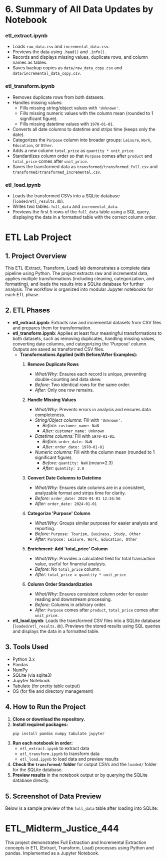 # 6. Summary of All Data Updates by Notebook

### etl_extract.ipynb
- Loads `raw_data.csv` and `incremental_data.csv`.
- Previews the data using `.head()` and `.info()`.
- Records and displays missing values, duplicate rows, and column names as tables.
- Saves backup copies as `data/raw_data_copy.csv` and `data/incremental_data_copy.csv`.

### etl_transform.ipynb
- Removes duplicate rows from both datasets.
- Handles missing values:
  - Fills missing string/object values with `'Unknown'`.
  - Fills missing numeric values with the column mean (rounded to 1 significant figure).
  - Fills missing datetime values with `1970-01-01`.
- Converts all date columns to datetime and strips time (keeps only the date).
- Categorizes the `Purpose` column into broader groups: `Leisure`, `Work`, `Education`, or `Other`.
- Adds a new column `total_price` as `quantity * unit_price`.
- Standardizes column order so that `Purpose` comes after `product` and `total_price` comes after `unit_price`.
- Saves the transformed data as `transformed/transformed_full.csv` and `transformed/transformed_incremental.csv`.

### etl_load.ipynb
- Loads the transformed CSVs into a SQLite database (`loaded/etl_results.db`).
- Writes two tables: `full_data` and `incremental_data`.
- Previews the first 5 rows of the `full_data` table using a SQL query, displaying the data in a formatted table with the correct column order.
# ETL Lab Project

## 1. Project Overview
This ETL (Extract, Transform, Load) lab demonstrates a complete data pipeline using Python. The project extracts raw and incremental data, applies multiple transformations (including cleaning, categorization, and formatting), and loads the results into a SQLite database for further analysis. The workflow is organized into modular Jupyter notebooks for each ETL phase.


## 2. ETL Phases
- **etl_extract.ipynb**: Extracts raw and incremental datasets from CSV files and prepares them for transformation.
- **etl_transform.ipynb**: Applies at least four meaningful transformations to both datasets, such as removing duplicates, handling missing values, converting date columns, and categorizing the 'Purpose' column. Outputs are saved as transformed CSV files.
    - **Transformations Applied (with Before/After Examples):**
        1. **Remove Duplicate Rows**
           - *What/Why:* Ensures each record is unique, preventing double-counting and data skew.
           - *Before:* Two identical rows for the same order.
           - *After:* Only one row remains.

        2. **Handle Missing Values**
           - *What/Why:* Prevents errors in analysis and ensures data completeness.
           - *String/Object columns:* Fill with `'Unknown'`.
             - *Before:* `customer_name: NaN`
             - *After:* `customer_name: Unknown`
           - *Datetime columns:* Fill with `1970-01-01`.
             - *Before:* `order_date: NaN`
             - *After:* `order_date: 1970-01-01`
           - *Numeric columns:* Fill with the column mean (rounded to 1 significant figure).
             - *Before:* `quantity: NaN` (mean=2.3)
             - *After:* `quantity: 2.0`

        3. **Convert Date Columns to Datetime**
           - *What/Why:* Ensures date columns are in a consistent, analyzable format and strips time for clarity.
           - *Before:* `order_date: 2024-01-01 12:34:56`
           - *After:* `order_date: 2024-01-01`

        4. **Categorize 'Purpose' Column**
           - *What/Why:* Groups similar purposes for easier analysis and reporting.
           - *Before:* `Purpose: Tourism, Business, Study, Other`
           - *After:* `Purpose: Leisure, Work, Education, Other`

        5. **Enrichment: Add 'total_price' Column**
           - *What/Why:* Provides a calculated field for total transaction value, useful for financial analysis.
           - *Before:* No `total_price` column.
           - *After:* `total_price = quantity * unit_price`

        6. **Column Order Standardization**
           - *What/Why:* Ensures consistent column order for easier reading and downstream processing.
           - *Before:* Columns in arbitrary order.
           - *After:* `Purpose` comes after `product`, `total_price` comes after `unit_price`.
- **etl_load.ipynb**: Loads the transformed CSV files into a SQLite database (`loaded/etl_results.db`). Previews the stored results using SQL queries and displays the data in a formatted table.

## 3. Tools Used
- Python 3.x
- Pandas
- NumPy
- SQLite (via sqlite3)
- Jupyter Notebook
- Tabulate (for pretty table output)
- OS (for file and directory management)

## 4. How to Run the Project
1. **Clone or download the repository.**
2. **Install required packages:**
   ```bash
   pip install pandas numpy tabulate jupyter
   ```
3. **Run each notebook in order:**
   - `etl_extract.ipynb` to extract data
   - `etl_transform.ipynb` to transform data
   - `etl_load.ipynb` to load data and preview results
4. **Check the `transformed/` folder** for output CSVs and the `loaded/` folder for the SQLite database.
5. **Preview results** in the notebook output or by querying the SQLite database directly.

## 5. Screenshot of Data Preview
Below is a sample preview of the `full_data` table after loading into SQLite:


# ETL_Midterm_Justice_444
This project demonstrates Full Extraction and Incremental Extraction concepts in ETL (Extract, Transform, Load) processes using Python and pandas. Implemented as a Jupyter Notebook.

